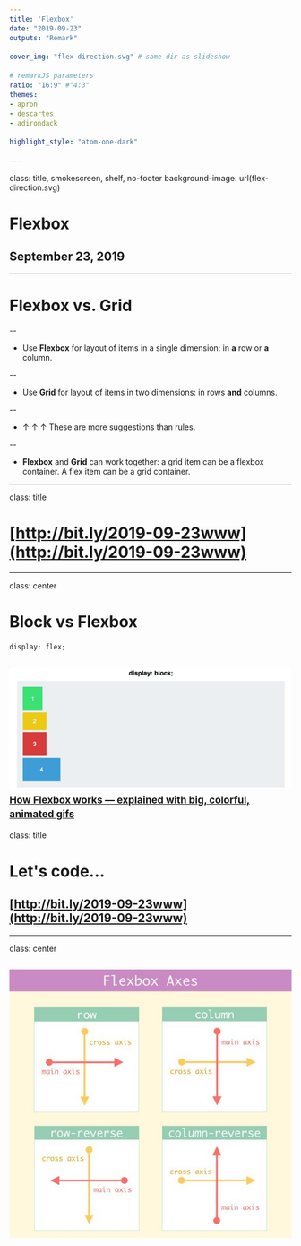 ```yaml
---
title: 'Flexbox'
date: "2019-09-23"
outputs: "Remark"

cover_img: "flex-direction.svg" # same dir as slideshow

# remarkJS parameters
ratio: "16:9" #"4:3"
themes:
- apron
- descartes
- adirondack

highlight_style: "atom-one-dark"

---
```


class: title, smokescreen, shelf, no-footer
background-image: url(flex-direction.svg)

# Flexbox
## September 23, 2019

---

# Flexbox vs. Grid

--
* Use **Flexbox** for layout of items in a single dimension:  in **a** row or **a** column.


--
* Use **Grid** for layout of items in two dimensions: in rows **and** columns.


--
* &uarr; &uarr; &uarr; These are more suggestions than rules.


--
* **Flexbox** and **Grid** can work together: a grid item can be a flexbox container. A flex item can be a grid container.

---
class: title
# [http://bit.ly/2019-09-23www](http://bit.ly/2019-09-23www)

---
class: center
# Block vs Flexbox

```css
display: flex;
```

![Block vs Flexbox](block_vs_flex.gif)<br>
<small>[How Flexbox works — explained with big, colorful, animated gifs](https://www.freecodecamp.org/news/an-animated-guide-to-flexbox-d280cf6afc35/)</small>
---
class: title

# Let's code...
## [http://bit.ly/2019-09-23www](http://bit.ly/2019-09-23www)
---

class: center

![Flexbox Axes](flexbox_axes.jpg)
---

